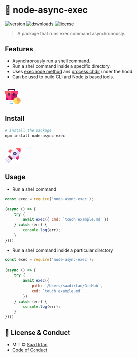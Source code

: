 # 🎲 node-async-exec

![version](https://img.shields.io/npm/v/node-async-exec?color=%2FD566)
![downloads](https://img.shields.io/npm/dt/node-async-exec?color=2FD566)
![license](https://img.shields.io/npm/l/node-async-exec?color=2FD566)

>A package that runs exec command asynchronously.

## Features

- Asynchronously run a shell command.
- Run a shell command inside a specific directory.
- Uses [exec node method](https://nodejs.org/api/child_process.html#child_process_child_process_exec_command_options_callback) and [process.chdir](https://nodejs.org/api/process.html#process_process_chdir_directory) under the hood.
- Can be used to build CLI and Node.js based tools.

<br>

<img src="./assets/suitcase.png" width="10%" />

## Install

```sh
# install the package
npm install node-async-exec
```

<br>

<img src="./assets/rocket.png" width="10%" />

## Usage

- Run a shell command

```js
const exec = require('node-async-exec');

(async () => {
	try {
		await exec({ cmd: `touch example.md` })
	} catch (err) {
		console.log(err);
	}
})()
```

- Run a shell command inside a particular directory

```js
const exec = require('node-async-exec');

(async () => {
	try {
		await exec({
			path: `/Users/saadirfan/GitHub`,
			cmd: `touch example.md`
		})
	} catch (err) {
		console.log(err);
	}
})()
```

## 🔑 License & Conduct

- MIT © [Saad Irfan](https://github.com/msaaddev)
- [Code of Conduct](https://github.com/msaaddev/node-async-exec/blob/master/code-of-conduct.md)
